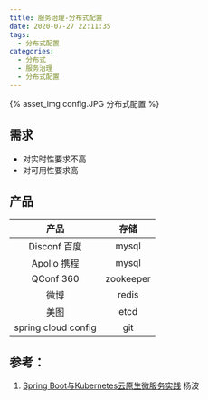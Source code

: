 ```yaml
---
title: 服务治理-分布式配置
date: 2020-07-27 22:11:35
tags:
  - 分布式配置
categories:
  - 分布式
  - 服务治理
  - 分布式配置
---
```


<p></p>
<!-- more -->

{% asset_img  config.JPG  分布式配置 %}

## 需求
+ 对实时性要求不高
+ 对可用性要求高

## 产品

产品 | 存储
:-:|:-:
Disconf 百度 | mysql 
Apollo 携程 | mysql 
QConf 360| zookeeper 
微博  | redis  
美图 | etcd 
spring cloud config | git





## 参考：
1. [Spring Boot与Kubernetes云原生微服务实践]() 杨波

